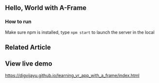 ## Hello, World with A-Frame

### How to run
Make sure npm is installed, type `npm start` to launch the server in the local

## Related Article

## View live demo
https://digvijayu.github.io/learning_vr_app_with_a_frame/index.html
